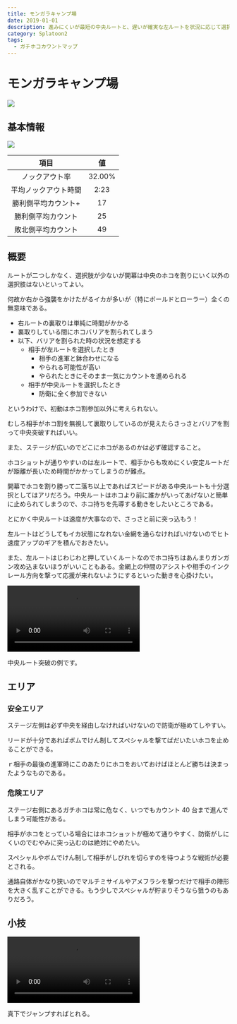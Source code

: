 ```yaml
---
title: モンガラキャンプ場
date: 2019-01-01
description: 進みにくいが最短の中央ルートと、遅いが確実な左ルートを状況に応じて選択する必要があります
category: Splatoon2
tags:
  - ガチホコカウントマップ
---
```


# モンガラキャンプ場

![](https://pbs.twimg.com/media/Ecb5GSOXsAIhRwU?format=png)

## 基本情報

![](https://pbs.twimg.com/media/EV-GmeoXQAI97Og?format=png)

|         項目         |   値   |
| :------------------: | :----: |
|    ノックアウト率    | 32.00% |
| 平均ノックアウト時間 |  2:23  |
| 勝利側平均カウント+  |   17   |
|  勝利側平均カウント  |   25   |
|  敗北側平均カウント  |   49   |

## 概要

ルートが二つしかなく、選択肢が少ないが開幕は中央のホコを割りにいく以外の選択肢はないといってよい。

何故か右から強襲をかけたがるイカが多いが（特にボールドとローラー）全くの無意味である。

- 右ルートの裏取りは単純に時間がかかる
- 裏取りしている間にホコバリアを割られてしまう
- 以下、バリアを割られた時の状況を想定する
  - 相手が左ルートを選択したとき
    - 相手の進軍と鉢合わせになる
    - やられる可能性が高い
    - やられたときにそのまま一気にカウントを進められる
  - 相手が中央ルートを選択したとき
    - 防衛に全く参加できない

というわけで、初動はホコ割参加以外に考えられない。

むしろ相手がホコ割を無視して裏取りしているのが見えたらさっさとバリアを割って中央突破すればいい。

また、ステージが広いのでどこにホコがあるのかは必ず確認すること。

ホコショットが通りやすいのは左ルートで、相手からも攻めにくい安定ルートだが距離が長いため時間がかかってしまうのが難点。

開幕でホコを割り勝って二落ち以上であればスピードがある中央ルートも十分選択としてはアリだろう。中央ルートはホコより前に誰かがいってあげないと簡単に止められてしまうので、ホコ持ちを先導する動きをしたいところである。

とにかく中央ルートは速度が大事なので、さっさと前に突っ込もう！

左ルートはどうしてもイカ状態になれない金網を通らなければいけないのでヒト速度アップのギアを積んでおきたい。

また、左ルートはじわじわと押していくルートなのでホコ持ちはあんまりガンガン攻め込まないほうがいいこともある。金網上の仲間のアシストや相手のインクレール方向を撃って応援が来れないようにするといった動きを心掛けたい。

<video controls src="https://video.twimg.com/ext_tw_video/1006530846852026369/pu/vid/1280x720/RTnMwnlQxr4pFwT6.mp4"></video>

中央ルート突破の例です。

## エリア

### 安全エリア

ステージ左側は必ず中央を経由しなければいけないので防衛が極めてしやすい。

リードが十分であればボムでけん制してスペシャルを撃てばだいたいホコを止めることができる。

ｒ相手の最後の進軍時にこのあたりにホコをおいておけばほとんど勝ちは決まったようなものである。

### 危険エリア

ステージ右側にあるガチホコは常に危なく、いつでもカウント 40 台まで進んでしまう可能性がある。

相手がホコをとっている場合にはホコショットが極めて通りやすく、防衛がしにくいのでむやみに突っ込むのは絶対にやめたい。

スペシャルやボムでけん制して相手がしびれを切らすのを待つような戦術が必要とされる。

通路自体がかなり狭いのでマルチミサイルやアメフラシを撃つだけで相手の陣形を大きく乱すことができる。もう少しでスペシャルが貯まりそうなら狙うのもありだろう。

## 小技

<video controls src="https://video.twimg.com/ext_tw_video/1120000988645957632/pu/vid/1280x720/NjuYKppgynwohIev.mp4"></video>

真下でジャンプすればとれる。

